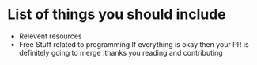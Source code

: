 # List of things you should include 
* Relevent resources 
* Free Stuff related to programming 
If everything is okay then your PR is definitely going to merge .thanks you reading and contributing 
